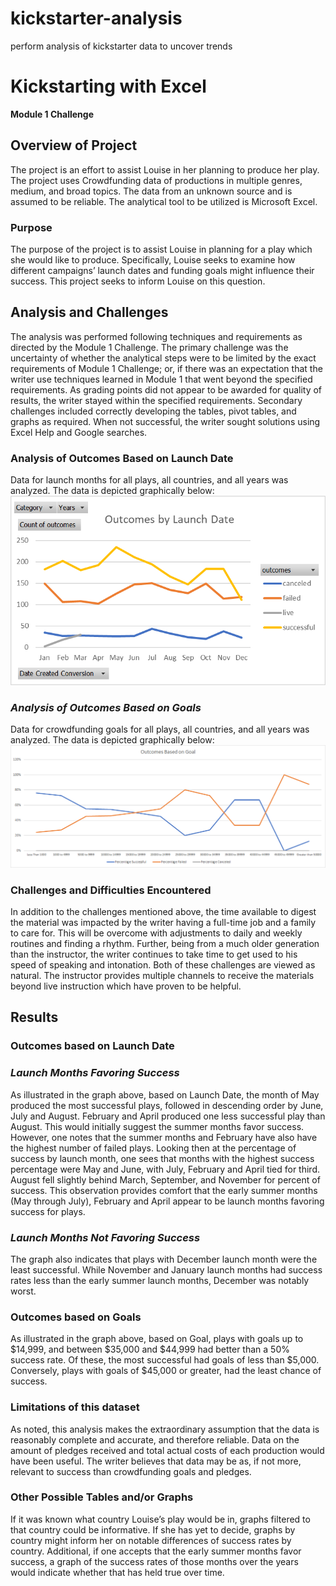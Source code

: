 # kickstarter-analysis
perform analysis of kickstarter data to uncover trends
# **Kickstarting with Excel**
**Module 1 Challenge**

## **Overview of Project**
The project is an effort to assist Louise in her planning to produce her play.  The project uses Crowdfunding data of productions in multiple genres, medium, and broad topics. The data from an unknown source and is assumed to be reliable.  The analytical tool to be utilized is Microsoft Excel. 
### **Purpose**
The purpose of the project is to assist Louise in planning for a play which she would like to produce.  Specifically, Louise seeks to examine how different campaigns’ launch dates and funding goals might influence their success.  This project seeks to inform Louise on this question. 

## **Analysis and Challenges**
The analysis was performed following techniques and requirements as directed by the Module 1 Challenge. The primary challenge was the uncertainty of whether the analytical steps were to be limited by the exact requirements of Module 1 Challenge; or, if there was an expectation that the writer use techniques learned in Module 1 that went beyond the specified requirements.  As grading points did not appear to be awarded for quality of results, the writer stayed within the specified requirements.  Secondary challenges included correctly developing the tables, pivot tables, and graphs as required.  When not successful, the writer sought solutions using Excel Help and Google searches.  
### **Analysis of Outcomes Based on Launch Date**
Data for launch months for all plays, all countries, and all years was analyzed.  The data is depicted graphically below: 
![Outcomes_by_Launch](https://github.com/honoruru/kickstarter-analysis/blob/main/Outcomes%20by%20Launch%20Date.png) 
### *Analysis of Outcomes Based on Goals*
Data for crowdfunding goals for all plays, all countries, and all years was analyzed.  The data is depicted graphically below:
![Outcomes_by_Goals](https://github.com/honoruru/kickstarter-analysis/blob/main/Outcomes_vs_Goals.png)

### Challenges and Difficulties Encountered
In addition to the challenges mentioned above, the time available to digest the material was impacted by the writer having a full-time job and a family to care for.  This will be overcome with adjustments to daily and weekly routines and finding a rhythm.  Further, being from a much older generation than the instructor, the writer continues to take time to get used to his speed of speaking and intonation.  Both of these challenges are viewed as natural.  The instructor provides multiple channels to receive the materials beyond live instruction which have proven to be helpful. 

## **Results**
### Outcomes based on Launch Date
### *Launch Months Favoring Success*
As illustrated in the graph above, based on Launch Date, the month of May produced the most successful plays, followed in descending order by June, July and August.  February and April produced one less successful play than August.  This would initially suggest the summer months favor success.  However, one notes that the summer months and February have also have the highest number of failed plays.  Looking then at the percentage of success by launch month, one sees that months with the highest success percentage were May and June, with July, February and April tied for third.  August fell slightly behind March, September, and November for percent of success. This observation provides comfort that the early summer months (May through July), February and April appear to be launch months favoring success for plays.  
### *Launch Months Not Favoring Success*
The graph also indicates that plays with December launch month were the least successful.  While November and January launch months had success rates less than the early summer launch months, December was notably worst. 

### Outcomes based on Goals
As illustrated in the graph above, based on Goal, plays with goals up to $14,999, and between $35,000 and $44,999 had better than a 50% success rate.  Of these, the most successful had goals of less than $5,000.  Conversely, plays with goals of $45,000 or greater, had the least chance of success.  

### Limitations of this dataset
As noted, this analysis makes the extraordinary assumption that the data is reasonably complete and accurate, and therefore reliable.  Data on the amount of pledges received and total actual costs of each production would have been useful.  The writer believes that data may be as, if not more, relevant to success than crowdfunding goals and pledges. 

### Other Possible Tables and/or Graphs
If it was known what country Louise’s play would be in, graphs filtered to that country could be informative.  If she has yet to decide, graphs by country might inform her on notable differences of success rates by country.  Additional, if one accepts that the early summer months favor success, a graph of the success rates of those months over the years would indicate whether that has held true over time. 


